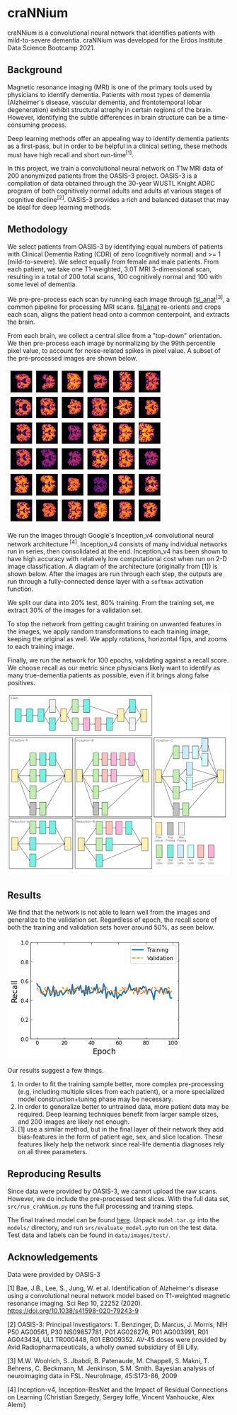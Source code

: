 # craNNium


craNNium is a convolutional neural network that identifies patients with mild-to-severe dementia. craNNium was developed for the Erdos Institute Data Science Bootcamp 2021.

## Background
Magnetic resonance imaging (MRI) is one of the primary tools used by physicians to identify dementia. Patients with most types of dementia (Alzheimer's disease, vascular dementia, and frontotemporal lobar degeneration) exhibit structural atrophy in certain regions of the brain. However, identifying the subtle differences in brain structure can be a time-consuming process.

Deep learning methods offer an appealing way to identify dementia patients as a first-pass, but in order to be helpful in a clinical setting, these methods must have high recall and short run-time<sup>[1]</sup>.

In this project, we train a convolutional neural network on T1w MRI data of 200 anonymized patients from the OASIS-3 project. OASIS-3 is a compilation of data obtained through the 30-year WUSTL Knight ADRC program of both cognitively normal adults and adults at various stages of cognitive decline<sup>[2]</sup>. OASIS-3 provides a rich and balanced dataset that may be ideal for deep learning methods.

## Methodology

We select patients from OASIS-3 by identifying equal numbers of patients with Clinical Dementia Rating (CDR) of zero (cognitively normal) and >= 1 (mild-to-severe). We select equally from female and male patients. From each patient, we take one T1-weighted, 3.0T MRI 3-dimensional scan, resulting in a total of 200 total scans, 100 cognitively normal and 100 with some level of dementia.

We pre-pre-process each scan by running each image through [fsl_anat](https://fsl.fmrib.ox.ac.uk/fsl/fslwiki/fsl_anat)<sup>[3]</sup>, a common pipeline for processing MRI scans. [fsl_anat](https://fsl.fmrib.ox.ac.uk/fsl/fslwiki/fsl_anat) re-orients and crops each scan, aligns the patient head onto a common centerpoint, and extracts the brain.

From each brain, we collect a central slice from a "top-down" orientation. We then pre-process each image by normalizing by the 99th percentile pixel value, to account for noise-related spikes in pixel value. A subset of the pre-processed images are shown below.

![](brains.png)

We run the images through Google's Inception_v4 convolutional neural network architecture <sup>[4]</sup>. Inception_v4 consists of many individual networks run in series, then consolidated at the end. Inception_v4 has been shown to have high accuracy with relatively low computational cost when  run on 2-D image classification. A diagram of the architecture (originally from [1]) is shown below. After the images are run through each step, the outputs are run through a fully-connected dense layer with a `softmax` activation function.

We split our data into 20% test, 80% training. From the training set, we extract 30% of the images for a validation set.

To stop the network from getting caught training on unwanted features in the images, we apply random transformations to each training image, keeping the original as well. We apply rotations, horizontal flips, and zooms to each training image.

Finally, we run the network for 100 epochs, validating against a recall score. We choose recall as our metric since physicians likely want to identify as many true-dementia patients as possible, even if it brings along false positives.

![](inception_v4.png)

## Results

We find that the network is not able to learn well from the images and generalize to the validation set. Regardless of epoch, the recall score of both the training and validation sets hover around 50%, as seen below.

![](performance.png)

Our results suggest a few things.
1. In order to fit the training sample better, more complex pre-processing (e.g, including multiple slices from each patient), or a more specialized model construction+tuning phase may be necessary.
2. In order to generalize better to untrained data, more patient data may be required. Deep learning techniques benefit from larger sample sizes, and 200 images are likely not enough.
3. [1] use a similar method, but in the final layer of their network they add bias-features in the form of patient age, sex, and slice location. These features likely help the network since real-life dementia diagnoses rely on all three parameters.

## Reproducing Results

Since data were provided by OASIS-3, we cannot upload the raw scans. However, we do include the pre-processed test slices.  With the full data set, `src/run_craNNium.py` runs the full processing and training steps. 

The final trained model can be found [here](https://drive.google.com/file/d/1Z4BETLc7Q1GfsbRlBHW2i0vflYsE3iRU/view?usp=sharing). Unpack `model.tar.gz` into the `models/` directory, and run `src/evaluate_model.py`to run on the test data. Test data and labels can be found in `data/images/test/`.

## Acknowledgements

Data were provided by OASIS-3

[1] Bae, J.B., Lee, S., Jung, W. et al. Identification of Alzheimer's disease using a convolutional neural network model based on T1-weighted magnetic resonance imaging. Sci Rep 10, 22252 (2020). https://doi.org/10.1038/s41598-020-79243-9

[2] OASIS-3: Principal Investigators: T. Benzinger, D. Marcus, J. Morris; NIH P50 AG00561, P30 NS09857781, P01 AG026276, P01 AG003991, R01 AG043434, UL1 TR000448, R01 EB009352. AV-45 doses were provided by Avid Radiopharmaceuticals, a wholly owned subsidiary of Eli Lilly.

[3]  M.W. Woolrich, S. Jbabdi, B. Patenaude, M. Chappell, S. Makni, T. Behrens, C. Beckmann, M. Jenkinson, S.M. Smith. Bayesian analysis of neuroimaging data in FSL. NeuroImage, 45:S173-86, 2009 

[4] Inception-v4, Inception-ResNet and the Impact of Residual Connections on Learning (Christian Szegedy, Sergey Ioffe, Vincent Vanhoucke, Alex Alemi)